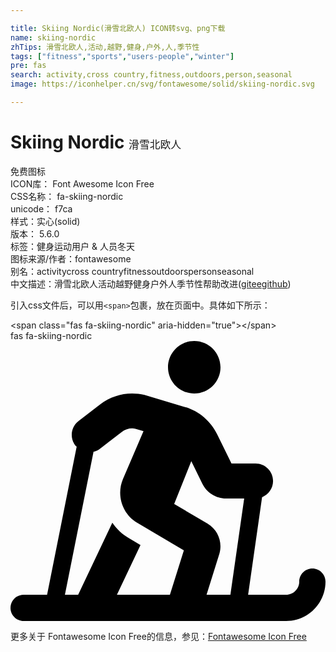 ```yaml
---

title: Skiing Nordic(滑雪北欧人) ICON转svg、png下载
name: skiing-nordic
zhTips: 滑雪北欧人,活动,越野,健身,户外,人,季节性
tags: ["fitness","sports","users-people","winter"]
pre: fas
search: activity,cross country,fitness,outdoors,person,seasonal
image: https://iconhelper.cn/svg/fontawesome/solid/skiing-nordic.svg

---
```


# Skiing Nordic  <small style="font-size: 60%;font-weight: 100">滑雪北欧人</small>


<div class="detail-page">
<p>
<span><span class="badge-success badge">免费图标</span> </span>
<br/>
<span>
ICON库：
<span class="badge-secondary badge">Font Awesome Icon Free</span> 
</span>
<br/>
<span>
CSS名称：
<span class="badge-secondary badge">fa-skiing-nordic</span> 
</span>
<br/>
<span>
unicode：
<span class="badge-secondary badge">f7ca</span> 
<copy-btn content='f7ca' btn-title=""></copy-btn>
<copy-btn :content='String.fromCodePoint(parseInt("f7ca", 16))' btn-title="复制U"></copy-btn>
</span><br/><span>样式：<span class="badge-light badge">实心(solid)</span></span>
<br/>
<span>
版本：
<span class="badge-secondary badge">5.6.0</span> 
</span><br/><span>标签：<span class="badge-light badge"><router-link to="/tags/fitness.html">健身</router-link></span><span class="badge-light badge"><router-link to="/tags/sports.html">运动</router-link></span><span class="badge-light badge"><router-link to="/tags/users-people.html">用户 & 人员</router-link></span><span class="badge-light badge"><router-link to="/tags/winter.html">冬天</router-link></span></span>
<br/>
<span>图标来源/作者：<span class="badge-light badge">fontawesome</span></span> 
<br/>
<span>别名：<span class="badge-light badge">activity</span><span class="badge-light badge">cross country</span><span class="badge-light badge">fitness</span><span class="badge-light badge">outdoors</span><span class="badge-light badge">person</span><span class="badge-light badge">seasonal</span></span><br/><span class="zh-detail">中文描述：<span class="badge-primary badge">滑雪北欧人</span><span class="badge-primary badge">活动</span><span class="badge-primary badge">越野</span><span class="badge-primary badge">健身</span><span class="badge-primary badge">户外</span><span class="badge-primary badge">人</span><span class="badge-primary badge">季节性</span><span class="help-link"><span>帮助改进</span>(<a href="https://gitee.com/liuwave/icon-helper/edit/master/json/fontawesome/solid/skiing-nordic.json" target="_blank" rel="noopener noreferrer">gitee</a><a href="https://github.com/liuwave/icon-helper/edit/master/json/fontawesome/solid/skiing-nordic.json" target="_blank" rel="noopener noreferrer">github</a></span>)</span><br/>
</p>
</div>
<div class="alert alert-dark">
  <i class="fas fa-skiing-nordic fa-xs"></i>
  <i class="fas fa-skiing-nordic fa-sm"></i>
  <i class="fas fa-skiing-nordic fa-lg"></i>
  <i class="fas fa-skiing-nordic fa-2x"></i>
  <i class="fas fa-skiing-nordic fa-3x"></i>
  <i class="fas fa-skiing-nordic fa-5x"></i>
  <i class="fas fa-skiing-nordic fa-7x"></i>
</div>
<div>
  <p>引入css文件后，可以用<code>&lt;span&gt;</code>包裹，放在页面中。具体如下所示：    
  </p>
  <div class="alert alert-primary" style="font-size: 14px">
    &lt;span class="fas fa-skiing-nordic" aria-hidden="true"&gt;&lt;/span&gt;
    <copy-btn content='<span class="fas fa-skiing-nordic" aria-hidden="true"></span>'></copy-btn>
  </div>
  <div class="alert alert-secondary">
    <i class="fas fa-skiing-nordic"
    style="font-size: 24px"
    aria-hidden="true"></i> fas fa-skiing-nordic
    <copy-btn content="fas fa-skiing-nordic" btn-title="复制图标名称"></copy-btn>
  </div>
</div>
<div id="svg" class="svg-wrap">
<svg xmlns="http://www.w3.org/2000/svg" viewBox="0 0 576 512"><path d="M336 96c26.5 0 48-21.5 48-48S362.5 0 336 0s-48 21.5-48 48 21.5 48 48 48zm216 320c-13.2 0-24 10.7-24 24 0 13.2-10.8 24-24 24h-69.5L460 285.6c11.7-4.7 20.1-16.2 20.1-29.6 0-17.7-14.3-32-32-32h-44L378 170.8c-12.5-25.5-35.5-44.2-61.8-50.9L245 98.7c-28.3-6.8-57.8-.5-80.8 17.1l-39.7 30.4c-14 10.7-16.7 30.8-5.9 44.9.7.9 1.7 1.3 2.4 2.1L66.9 464H24c-13.2 0-24 10.7-24 24s10.8 24 24 24h480c39.7 0 72-32.3 72-72 0-13.2-10.8-24-24-24zm-260.5 48h-96.9l43.1-91-22-13c-12.1-7.2-21.9-16.9-29.5-27.8L123.7 464H99.5l52.3-261.4c4.1-1 8.1-2.9 11.7-5.6l39.7-30.4c7.7-5.9 17.4-8 25.3-6.1l14.7 4.4-37.5 87.4c-12.6 29.5-1.3 64 26.3 80.3l85 50.2-25.5 81.2zm110.6 0h-43.6l23.6-75.5c5.9-20.8-2.9-43.1-21.6-54.4L299.3 298l31.3-78.3 20.3 41.4c8 16.3 24.9 26.9 43.1 26.9h33.3l-25.2 176z"/></svg>
</div>
<detail full-name='fa-skiing-nordic'></detail>

<Vssue title="关于“Skiing Nordic”的评论" />
    
<div><p>更多关于  Fontawesome Icon Free的信息，参见：<a target="_blank" href="https://iconhelper.cn/fontawesome.html">Fontawesome Icon Free</a>
</p></div>
